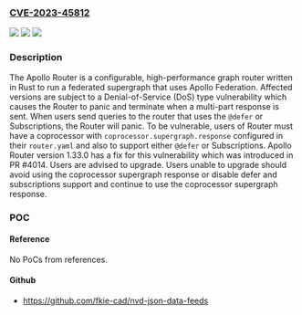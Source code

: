 ### [CVE-2023-45812](https://cve.mitre.org/cgi-bin/cvename.cgi?name=CVE-2023-45812)
![](https://img.shields.io/static/v1?label=Product&message=router&color=blue)
![](https://img.shields.io/static/v1?label=Version&message=%3D%20%3E%3D%201.31.0%2C%20%3C%201.33.0%20&color=brighgreen)
![](https://img.shields.io/static/v1?label=Vulnerability&message=CWE-754%3A%20Improper%20Check%20for%20Unusual%20or%20Exceptional%20Conditions&color=brighgreen)

### Description

The Apollo Router is a configurable, high-performance graph router written in Rust to run a federated supergraph that uses Apollo Federation. Affected versions are subject to a Denial-of-Service (DoS) type vulnerability which causes the Router to panic and terminate when a multi-part response is sent. When users send queries to the router that uses the `@defer` or Subscriptions, the Router will panic. To be vulnerable, users of Router must have a coprocessor with `coprocessor.supergraph.response` configured in their `router.yaml` and also to support either `@defer` or Subscriptions. Apollo Router version 1.33.0 has a fix for this vulnerability which was introduced in PR #4014. Users are advised to upgrade. Users unable to upgrade should avoid using the coprocessor supergraph response or disable defer and subscriptions support and continue to use the coprocessor supergraph response.

### POC

#### Reference
No PoCs from references.

#### Github
- https://github.com/fkie-cad/nvd-json-data-feeds

